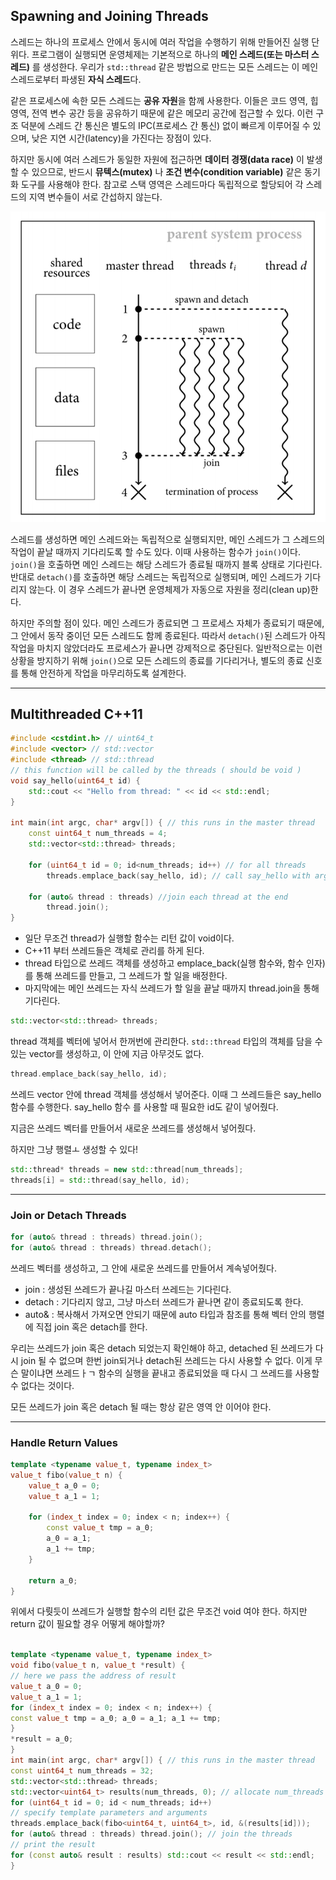 

## Spawning and Joining Threads

스레드는 하나의 프로세스 안에서 동시에 여러 작업을 수행하기 위해 만들어진 실행 단위다. 프로그램이 실행되면 운영체제는 기본적으로 하나의 **메인 스레드(또는 마스터 스레드)** 를 생성한다. 우리가 `std::thread` 같은 방법으로 만드는 모든 스레드는 이 메인 스레드로부터 파생된 **자식 스레드**다.

같은 프로세스에 속한 모든 스레드는 **공유 자원**을 함께 사용한다. 이들은 코드 영역, 힙 영역, 전역 변수 공간 등을 공유하기 때문에 같은 메모리 공간에 접근할 수 있다. 이런 구조 덕분에 스레드 간 통신은 별도의 IPC(프로세스 간 통신) 없이 빠르게 이루어질 수 있으며, 낮은 지연 시간(latency)을 가진다는 장점이 있다. 

하지만 동시에 여러 스레드가 동일한 자원에 접근하면 **데이터 경쟁(data race)** 이 발생할 수 있으므로, 반드시 **뮤텍스(mutex)** 나 **조건 변수(condition variable)** 같은 동기화 도구를 사용해야 한다. 참고로 스택 영역은 스레드마다 독립적으로 할당되어 각 스레드의 지역 변수들이 서로 간섭하지 않는다.

![](../images/Pasted%20image%2020251017141305.png)

스레드를 생성하면 메인 스레드와는 독립적으로 실행되지만, 메인 스레드가 그 스레드의 작업이 끝날 때까지 기다리도록 할 수도 있다. 이때 사용하는 함수가 `join()`이다. `join()`을 호출하면 메인 스레드는 해당 스레드가 종료될 때까지 블록 상태로 기다린다. 반대로 `detach()`를 호출하면 해당 스레드는 독립적으로 실행되며, 메인 스레드가 기다리지 않는다. 이 경우 스레드가 끝나면 운영체제가 자동으로 자원을 정리(clean up)한다.

하지만 주의할 점이 있다. 메인 스레드가 종료되면 그 프로세스 자체가 종료되기 때문에, 그 안에서 동작 중이던 모든 스레드도 함께 종료된다. 따라서 `detach()`된 스레드가 아직 작업을 마치지 않았더라도 프로세스가 끝나면 강제적으로 중단된다. 일반적으로는 이런 상황을 방지하기 위해 `join()`으로 모든 스레드의 종료를 기다리거나, 별도의 종료 신호를 통해 안전하게 작업을 마무리하도록 설계한다.

---
## Multithreaded C++11 

```c++
#include <cstdint.h> // uint64_t
#include <vector> // std::vector
#include <thread> // std::thread
// this function will be called by the threads ( should be void )
void say_hello(uint64_t id) {
	std::cout << "Hello from thread: " << id << std::endl;
}

int main(int argc, char* argv[]) { // this runs in the master thread
	const uint64_t num_threads = 4;
	std::vector<std::thread> threads;
	
	for (uint64_t id = 0; id<num_threads; id++) // for all threads
		threads.emplace_back(say_hello, id); // call say_hello with arg. id
	
	for (auto& thread : threads) //join each thread at the end
		thread.join();
}
```

- 일단 무조건 thread가 실행할 함수는 리턴 값이 void이다.
- C++11 부터 쓰레드들은 객체로 관리를 하게 된다.
- thread 타입으로 쓰레드 객체를 생성하고 emplace_back(실행 함수와, 함수 인자)를 통해 쓰레드를 만들고, 그 쓰레드가 할 일을 배정한다. 
- 마지막에는 메인 쓰레드는 자식 쓰레드가 할 일을 끝날 때까지 thread.join을 통해 기다린다.

```c++
std::vector<std::thread> threads;
```

thread 객체를 벡터에 넣어서 한꺼번에 관리한다. `std::thread` 타입의 객체를 담을 수 있는 vector를 생성하고, 이 안에 지금 아무것도 없다.

```c++
thread.emplace_back(say_hello, id);
```

쓰레드 vector 안에 thread 객체를 생성해서 넣어준다. 이때 그 쓰레드들은 say_hello 함수를 수행한다. say_hello 함수 를 사용할 때 필요한 id도 같이 넣어줬다.

지금은 쓰레드 벡터를 만들어서 새로운 쓰레드를 생성해서 넣어줬다.

하지만 그냥 행렬ㅗ 생성할 수 있다!

```c++
std::thread* threads = new std::thread[num_threads];
threads[i] = std::thread(say_hello, id);
```

---
### Join or Detach Threads

```c++
for (auto& thread : threads) thread.join();
for (auto& thread : threads) thread.detach();
```

쓰레드 벡터를 생성하고, 그 안에 새로운 쓰레드를 만들어서 계속넣어줬다. 

- join : 생성된 쓰레드가 끝나길 마스터 쓰레드는 기다린다.
- detach : 기다리지 않고, 그냥 마스터 쓰레드가 끝나면 같이 종료되도록 한다.
- auto& : 복사해서 가져오면 안되기 때문에 auto 타입과 참조를 통해 벡터 안의 행렬에 직접 join 혹은 detach를 한다.


우리는 쓰레드가 join 혹은 detach 되었는지 확인해야 하고, detached 된 쓰레드가 다시 join 될 수 없으며 한번 join되거나 detach된 쓰레드는 다시 사용할 수 없다. 이게 무슨 말이냐면 쓰레드ㅏㄱ 함수의 실행을 끝내고 종료되었을 때 다시 그 쓰레드를 사용할 수 없다는 것이다. 

모든 쓰레드가 join 혹은 detach 될 때는 항상 같은 영역 안 이어야 한다. 

---
### Handle Return Values

```c++
template <typename value_t, typename index_t>
value_t fibo(value_t n) {
	value_t a_0 = 0;
	value_t a_1 = 1;
	
	for (index_t index = 0; index < n; index++) {
		const value_t tmp = a_0;
		a_0 = a_1;
		a_1 += tmp;
	}
	
	return a_0;
}
```


위에서 다뤗듯이 쓰레드가 실행할 함수의 리턴 값은 무조건 void 여야 한다. 하지만 return 값이 필요할 경우 어떻게 해야할까?

```c++

template <typename value_t, typename index_t>
void fibo(value_t n, value_t *result) {
// here we pass the address of result
value_t a_0 = 0;
value_t a_1 = 1;
for (index_t index = 0; index < n; index++) {
const value_t tmp = a_0; a_0 = a_1; a_1 += tmp;
}
*result = a_0;
}
int main(int argc, char* argv[]) { // this runs in the master thread
const uint64_t num_threads = 32;
std::vector<std::thread> threads;
std::vector<uint64_t> results(num_threads, 0); // allocate num_threads result values
for (uint64_t id = 0; id < num_threads; id++)
// specify template parameters and arguments
threads.emplace_back(fibo<uint64_t, uint64_t>, id, &(results[id]));
for (auto& thread : threads) thread.join(); // join the threads
// print the result
for (const auto& result : results) std::cout << result << std::endl;
}
```